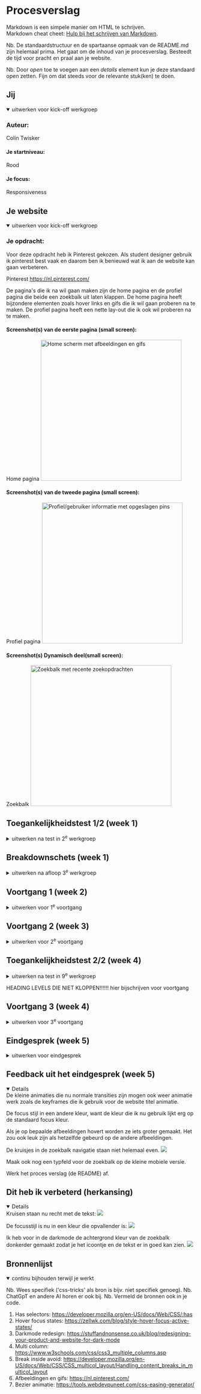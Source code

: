 # Procesverslag
Markdown is een simpele manier om HTML te schrijven.  
Markdown cheat cheet: [Hulp bij het schrijven van Markdown](https://github.com/adam-p/markdown-here/wiki/Markdown-Cheatsheet).

Nb. De standaardstructuur en de spartaanse opmaak van de README.md zijn helemaal prima. Het gaat om de inhoud van je procesverslag. Besteedt de tijd voor pracht en praal aan je website.

Nb. Door *open* toe te voegen aan een *details* element kun je deze standaard open zetten. Fijn om dat steeds voor de relevante stuk(ken) te doen.





## Jij

<details open>
  <summary>uitwerken voor kick-off werkgroep</summary>

  ### Auteur:
  Colin Twisker

  #### Je startniveau:
Rood 

  #### Je focus:
  Responsiveness
 
</details>





## Je website

<details open>
  <summary>uitwerken voor kick-off werkgroep</summary>

  ### Je opdracht:
  Voor deze opdracht heb ik Pinterest gekozen. Als student designer gebruik ik pinterest best vaak en daarom ben ik benieuwd wat ik aan de website kan gaan verbeteren.

  Pinterest
  https://nl.pinterest.com/

  De pagina's die ik na wil gaan maken zijn de home pagina en de profiel pagina die beide een zoekbalk uit laten klappen. De home pagina heeft bijzondere elementen zoals hover links en gifs die ik wil gaan proberen na te maken. De profiel pagina heeft een nette lay-out die ik ook wil proberen na te maken.

  #### Screenshot(s) van de eerste pagina (small screen): 
  Home pagina 
  <img src="readme-images/home.jpg" width="375px" alt="Home scherm met afbeeldingen en gifs">

  #### Screenshot(s) van de tweede pagina (small screen):
  Profiel pagina
  <img src="readme-images/profielpagina.png" width="375px" alt="Profiel/gebruiker informatie met opgeslagen pins">
 
  #### Screenshot(s) Dynamisch deel(small screen):
  Zoekbalk
  <img src="readme-images/zoekbalk.png" width="375px" alt="Zoekbalk met recente zoekopdrachten">

</details>



## Toegankelijkheidstest 1/2 (week 1)

<details>
  <summary>uitwerken na test in 2<sup>e</sup> werkgroep</summary>

  ### Bevindingen
  Lijst met je bevindingen die in de test naar voren kwamen:

  ### Blaadje WCAG checklist
  <img src="readme-images/wcag1.jpg" width="375px" alt="">
  <img src="readme-images/wcag2.jpg" width="375px" alt="">
  <img src="readme-images/wcag3.jpg" width="375px" alt="">
  <img src="readme-images/wcag4.jpg" width="375px" alt="">
  <img src="readme-images/wcag5.jpg" width="375px" alt="">

Mijn bevindingen:

Pinterest gebruikt overmatig veel divs en is niet semantisch netjes. Verder maakt Pinterest ook geen gebruik van headings. Ook worden er geen lists gebruikt terwijl pinterst vaak informatie heeft dat eigenlijk in een list zou horen. Niet elke afbeelding heeft een goede alt tekst waardoor gebruikers met een visuele beperking niet goed kunnen weten wat er op de afbeelding staat. Als laatste is de contrast van de navigatie iconen niet heel goed te zien, deze zijn licht grijs op een witte achtergrond.

Samengevat heeft pinterest de volgende problemen:
- Te veel divs
- Geen headings
- Geen lists
- Ontbrekende duidelijke alt
- Slecht icoon contrast

</details>



## Breakdownschets (week 1)

<details>
  <summary>uitwerken na afloop 3<sup>e</sup> werkgroep</summary>

  ### de hele pagina: 
  Dit is mijn breakdown schets van de home page:
  <img src="readme-images/Breakdown-schets1.png" width="375px" alt="breakdown van de hele pagina">

  ### wellicht nog een dynamisch deel (bijv filter): 
  Dit is mijn breakdown schets van de zoekbalk op de website:
  <img src="readme-images/breakdown-schets2.png" width="375px" alt="breakdown van nog een dynamisch deel">

</details>





## Voortgang 1 (week 2)

<details>
  <summary>uitwerken voor 1<sup>e</sup> voortgang</summary>

  ### Stand van zaken
  hier dit ging goed & dit was lastig (neem ook screenshots op van delen van je website en code)

  Het begin van het maken van de opzet van de navigatie gaat tot nu to goed. Ik heb eerder flexbox gebruikt waardoor ik iniedergeval weet hoe ik van werk moet gaan. Ik zou nog wel de opmaak hiervan een stuk netter mogen maken.
  <img src="readme-images/week1-nav.png" width="375px" alt="">

  Ik vind het alleen lastig hoe ik de main content ga coderen. Ik weet nog niet hoe ik dit wil gaan doen. Nu zit ik te twijfelen tussen grid en flexbox, maar ik ga als eerste grid uitproberen.



  ### Agenda voor meeting
  samen met je groepje opstellen

  | student 1 Colin     | student 2          | student 3    | student 4        |
  | Hoe maak ik         | ---                | ---          | ---              |
  | de lay-out          | en dit             | en ik dit    | en dan ik dat    |
  | van de              | dit als er tijd is | nog een punt | dit wil ik zeker |
  | scroll content      | ...                | ...          | ...              |


  ### Verslag van meeting
  hier na afloop snel de uitkomsten van de meeting vastleggen

  Uitkomsten: 

  De navigatie zou een stuk beter zijn als het uit meerdere nav elementen bestaat en deze moeten dan nog in een header gezet worden. Verder heb ik nog weinig aan de toengankelijkheid gedaan dus moet ik hier nog snel aandacht aan gaan geven. Zo kan ik de toegangelijkheid beter intergreren in mijn app ontwerp. De content waar de gebruiker doorheen kan scrollen is momenteel gemaakt met grid, maar op aanbeveling van de docent kan ik ook column count gaan gebruiken. Deze zouden de afbeeldingen en tekst op een natuurlijkere manier op de website positioneren.

  Belangrijkste samengevat:

  - Navigatie mag bestaan uit meerdere navs en die dan het liefst in de header plaatsen.
  - Zorg dat je nu al bezig bent met toegankelijkheid
  - De scroll content kan je beter met flex of column count maken inplaats van grid.

</details>





## Voortgang 2 (week 3)

<details>
  <summary>uitwerken voor 2<sup>e</sup> voortgang</summary>

  ### Stand van zaken
  hier dit ging goed & dit was lastig (neem ook screenshots op van delen van je website en code)

  Ik heb nog een tijdje de afbeeldingen (scoll content) proberen netjes te positioneren met grid, maar dit kreeg ik niet voor elkaar. Uiteindelijk op de advies van de docent uit het vorige feedback gesprek ben ik toch met column count gaan werken. Hier moest ik eerst nog wel even de tijd voor nemen om online te leren hoe column count werkt, dit was namelijk niet deel van de uitleg in de lessen.

  <img src="readme-images/moeite-code-css-week2.jpg" width="375px" alt="">
  <img src="moeite-met-ruimte-content-plaatsing.png" width="375px" alt="">


  ### Agenda voor meeting
  samen met je groepje opstellen

  | student 1  Colin    | student 2          | student 3    | student 4        |
  | Colin               | ---                | ---          | ---              |
  | dit bespreken       | en dit             | en ik dit    | en dan ik dat    |
  | en dat ook nog      | dit als er tijd is | nog een punt | dit wil ik zeker |
  | ...                 | ...                | ...          | ...              |


  ### Verslag van meeting
  hier na afloop snel de uitkomsten van de meeting vastleggen

  Uitkomsten:

  Er mogen geen classes of id's gebruikt worden tenzij het echt noodzakelijk is. Alleen ik had al veel met classes en id's gewerkt dus dit moet ik allemaal weer gaan veranderen en hiervoor iets lastigere selectors gaan gebruiken. Verder kan ik de darkmode nog gaan verbeteren door de iconen zoals de plusjes en kruisjes laten veranderen door een witte variant. Zo zouden deze ook beter te zien zijn.

  Belangrijkste samengevat:

  - Ik mag geen classes of ID's gebruiken
  - Darkmode kan ik verbeteren door de afbeeldingen naar een witte versie te laten veranderen met prefers color scheme
  - Ik mag de body van de 2e html pagina een class naam geven zodat het niet te moeilijk wordt met selectors.

</details>





## Toegankelijkheidstest 2/2 (week 4)

<details>
  <summary>uitwerken na test in 9<sup>e</sup> werkgroep</summary>

  ### Bevindingen
  In de 2e toegankelijkheidstest heb ik de volgenden bevindingen gevonden:

  Lijst met je bevindingen die in de test naar voren kwamen (geef ook aan wat er verbeterd is):

  # Negatieve bevindingen
  Uit de 2e toengankelijkheidstest bleek dat ik geen visible focus style heb voor de interactieve en navigeerbare elementen. Daarnaast zijn de knoppen in de navigatie een beetje klein en daarom ook moeilijk te activeren. Verder mis ik nog een skiplink voor de visueel beperkte gebruikers. Voor een paar van de afbeeldingen kloppen de alt attributen niet helemaal, sommige staan in het nederlands geschreven en de andere in het engels. Dit zorgt ervoor dat de voice over sommige alt attributen verkeerd uitspreekt. 

  Voor de scroll content is er media (Gifs) die automatisch afspelen maar sinds je gifs niet kan pauzeren zou ik niet weten hoe ik dit moet oplossen. Verder volgen de animaties de prefers-reduced motion media query nog niet.

  Een andere bevinding is dat de uitschuif zoekbalk niet uitklapbaar/selecteerbaar is via de toetsenbord knoppen.

  # Verbeterde bevindingen
  De pagina's zijn nu gevalideerd en hebben elk een unieke titel en elk één h1. De interactieve elementen naast de zoekbalk zijn nu wel navigeerbaar met het toetsenbord. Daarnaast hebben ze nu ook meer ruimte tussen elkaar voor een betere scroll gebied. Verder wordt list content nu wel in list elementen geplaatst. Voor de knoppen heb ik nu button elementen gebruikt inplaats van divs met de opmaak van een button. Darkmode en light mode worden onderstuind en de kleur contrast van de knoppen en tekst zijn verbeterd.

  # Belangrijkste samengevat
  - Maak een goede zichtbare focus style.
  - Vergroot de navigatie knop iconen.
  - Maak een skiplink.
  - Verander de alt attributen allemaal in het engels.
  - Zorg dat de animaties de prefers-reduced motion media query volgen.

</details>



HEADING LEVELS DIE NIET KLOPPEN!!!!!! hier bijschrijven voor voortgang

## Voortgang 3 (week 4)

<details>
  <summary>uitwerken voor 3<sup>e</sup> voortgang</summary>

  ### Stand van zaken
  hier dit ging goed & dit was lastig (neem ook screenshots op van delen van je website en code)

  Ging goed:

  De eerste animatie die ik had gemaakt ging goed en daarom heb ik een tweede animatie gemaakt. In deze tweede animatie heb ik de custom bezier website gebruikt om de animatie een soort bounce effect te geven.
  <img src="readme-images/code-animatie1.png">
  <img src="readme-images/animatie2.png">

  Ging slecht:

  Ik kwam er steeds niet achter waarom ik niet met de keyboard door de website content kon tabben, maar uiteindelijk kwam ik er achter dat ik niet alle afbeeldingen een link had toegegeven en daarom ook niet interactief waren.
  <img src="readme-images/moeite-met-keyboard-nav.png">

  Ook had ik moeite met een hele specifieke section te selecteren zonder een andere section ook toe te voegen. Uiteindelijk heb ik een has selector gebruikt die gelukkig wel werkt.
  <img src="readme-images/moeite-has-selector.png">
  




  Vragen die ik heb

  -Ik heb elk label en text op mijn website in het engels staan net zoals de echte website. Alleen heb ik de alt attributen in het nederlands staan. Moet ik dan een lang="nl" of lang="en"

  -Voor de focus states moet ik elk element opnieuw stijlen met een specifieke bijpassende border of stijl?

  -Mijn uitschuifbalk is niet selecteer baar in voice over modus. Hoe fix ik dit?

  -De uitschuifbalk krijg ik niet mooi gepositioneerd bij grote schermen. Moet ik hiervoor dan mediaquerys gebruiken?

 


  ### Agenda voor meeting
  samen met je groepje opstellen

  | student 1      | student 2          | student 3    | student 4        |
  | ---            | ---                | ---          | ---              |
  | dit bespreken  | en dit             | en ik dit    | en dan ik dat    |
  | en dat ook nog | dit als er tijd is | nog een punt | dit wil ik zeker |
  | ...            | ...                | ...          | ...              |


  ### Verslag van meeting
  hier na afloop snel de uitkomsten van de meeting vastleggen

  De volgorde van mijn headings kloppen nog niet. Zo gebruik ik bijvoorbeeld h7 en h8 terwijl de headings elementen maar tot h6 mogen lopen. Verder staat mijn code een beetje door elkaar waardoor het lastig is om code terug te vinden. Daarom moet ik de code die bij elkaar hoort onder elkaar zetten met een comment die laat zien waar de code begint/stopt en wat de code doet. Ook moet ik nog een bronnenlijst gaan toevoegen. De uisschuifbalk/zoekbalk staat nu in een nav element maar het zou semantisch netter zijn als het in een section element staat.

  Belangrijkste samengevat: 
  - Bronnenlijst moet nog.
  - Code beter bij elkaar geordend.
  - Heading moet ik laten kloppen
  - Uitschuifbalk staat in nav mr gelieve in een section hebben

</details>





## Eindgesprek (week 5)

<details>
  <summary>uitwerken voor eindgesprek</summary>

  ### Je uitkomst - karakteristiek screenshots:
  <img src="readme-images/uitkomst.png" width="375px" alt="uitomst opdracht 1">


  ### Dit ging goed/Heb ik geleerd: 
  Korte omschrijving met plaatjes

  Ik heb geleerd hoe ik websites responsive maak. 
  <img src="readme-images/responsive.png" width="375px" alt="top">

  Ik heb geleerd hoe ik een darkmode kan maken.
  <img src="readme-images/darkmode.png" width="375px" alt="top">

  ### Dit was lastig/Is niet gelukt:
  Korte omschrijving met plaatjes

  Geen tijd meer over om de prefer animatie te maken
  <img src="readme-images/preferanimatie.png" width="375px" alt="bummer">

  Ik had moeite met de uitschuifbalk laten werken op telefoon formaat
  <img src="readme-images/uitschuifbalk.png" width="375px" alt="bummer">
</details>

## Feedback uit het eindgesprek (week 5)
<details open>
  De kleine animaties die nu normale transities zijn mogen ook weer animatie werk zoals de keyframes die ik gebruik voor de website titel animatie.

  De focus stijl in een andere kleur, want de kleur die ik nu gebruik lijkt erg op de standaard focus kleur.

  Als je op bepaalde afbeeldingen hovert worden ze iets groter gemaakt. Het zou ook leuk zijn als hetzelfde gebeurd op de andere afbeeldingen.

  De kruisjes in de zoekbalk navigatie staan niet helemaal even.
  <img src="readme-images/kruisje-niet-net.png">

  Maak ook nog een typfeld voor de zoekbalk op de kleine mobiele versie.

  Werk het proces verslag (de README) af.
</details>

## Dit heb ik verbeterd (herkansing)
<details open>
Kruisen staan nu recht met de tekst:
  <img src="readme-images/kruisen-nu-recht.png">

De focusstijl is nu in een kleur die opvallender is:
  <img src="readme-images/verbeterde-focus.png">

Ik heb voor in de darkmode de achtergrond kleur van de zoekbalk donkerder gemaakt zodat je het icoontje en de tekst er in goed kan zien.
  <img src="readme-images/inputbalk-donker.png">
</details>

## Bronnenlijst

<details open>
  <summary>continu bijhouden terwijl je werkt</summary>

  Nb. Wees specifiek ('css-tricks' als bron is bijv. niet specifiek genoeg). 
  Nb. ChatGpT en andere AI horen er ook bij.
  Nb. Vermeld de bronnen ook in je code.

  1. Has selectors:
  https://developer.mozilla.org/en-US/docs/Web/CSS/:has
  2. Hover focus states:
  https://zellwk.com/blog/style-hover-focus-active-states/
  3. Darkmode redesign:
  https://stuffandnonsense.co.uk/blog/redesigning-your-product-and-website-for-dark-mode
  4. Multi column:
  https://www.w3schools.com/css/css3_multiple_columns.asp
  5. Break inside avoid: 
  https://developer.mozilla.org/en-US/docs/Web/CSS/CSS_multicol_layout/Handling_content_breaks_in_multicol_layout
  6. Afbeeldingen en gifs:
 https://nl.pinterest.com/
 7. Bezier animatie:
 https://tools.webdevpuneet.com/css-easing-generator/




</details>